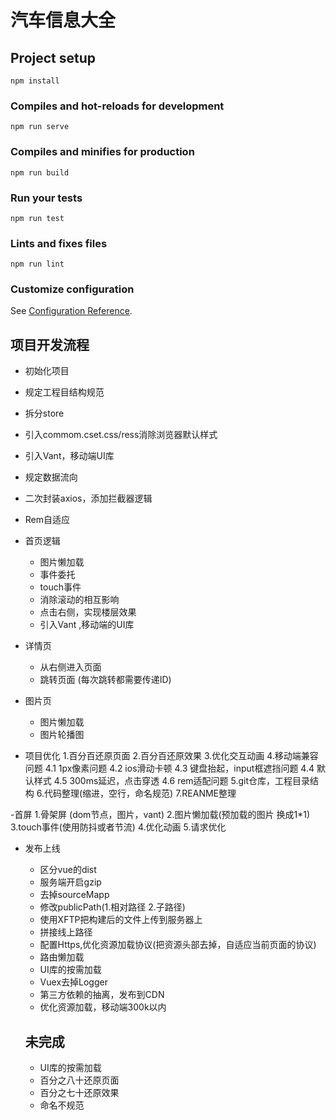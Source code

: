 # 汽车信息大全

## Project setup
```
npm install
```

### Compiles and hot-reloads for development
```
npm run serve
```

### Compiles and minifies for production
```
npm run build
```

### Run your tests
```
npm run test
```

### Lints and fixes files
```
npm run lint
```

### Customize configuration
See [Configuration Reference](https://cli.vuejs.org/config/).

## 项目开发流程

- 初始化项目
- 规定工程目结构规范
- 拆分store
- 引入commom.cset.css/ress消除浏览器默认样式
- 引入Vant，移动端UI库
- 规定数据流向
- 二次封装axios，添加拦截器逻辑
- Rem自适应

- 首页逻辑
  - 图片懒加载
  - 事件委托
  - touch事件
  - 消除滚动的相互影响
  - 点击右侧，实现楼层效果
  - 引入Vant ,移动端的UI库

- 详情页
  - 从右侧进入页面
  - 跳转页面 (每次跳转都需要传递ID)

- 图片页
  - 图片懒加载
  - 图片轮播图

- 项目优化
  1.百分百还原页面
  2.百分百还原效果
  3.优化交互动画
  4.移动端兼容问题
    4.1  1px像素问题
    4.2  ios滑动卡顿
    4.3  键盘抬起，input框遮挡问题
    4.4  默认样式
    4.5  300ms延迟，点击穿透
    4.6  rem适配问题
  5.git仓库，工程目录结构
  6.代码整理(缩进，空行，命名规范)
  7.REANME整理

-首屏
  1.骨架屏 (dom节点，图片，vant)
  2.图片懒加载(预加载的图片 换成1*1)
  3.touch事件(使用防抖或者节流)
  4.优化动画
  5.请求优化

- 发布上线
  - 区分vue的dist
  - 服务端开启gzip
  - 去掉sourceMapp
  - 修改publicPath(1.相对路径 2.子路径)
  - 使用XFTP把构建后的文件上传到服务器上
  - 拼接线上路径
  - 配置Https,优化资源加载协议(把资源头部去掉，自适应当前页面的协议)
  - 路由懒加载
  - UI库的按需加载
  - Vuex去掉Logger
  - 第三方依赖的抽离，发布到CDN
  - 优化资源加载，移动端300k以内

  ## 未完成
  - UI库的按需加载
  - 百分之八十还原页面
  - 百分之七十还原效果
  - 命名不规范
